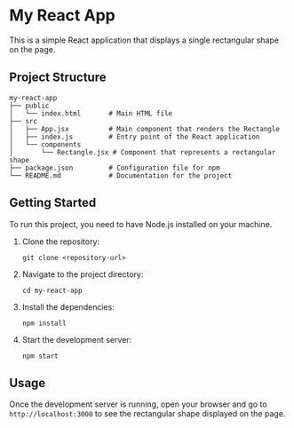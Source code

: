 # My React App

This is a simple React application that displays a single rectangular shape on the page.

## Project Structure

```
my-react-app
├── public
│   └── index.html       # Main HTML file
├── src
│   ├── App.jsx          # Main component that renders the Rectangle
│   ├── index.js         # Entry point of the React application
│   └── components
│       └── Rectangle.jsx # Component that represents a rectangular shape
├── package.json         # Configuration file for npm
└── README.md            # Documentation for the project
```

## Getting Started

To run this project, you need to have Node.js installed on your machine. 

1. Clone the repository:
   ```
   git clone <repository-url>
   ```

2. Navigate to the project directory:
   ```
   cd my-react-app
   ```

3. Install the dependencies:
   ```
   npm install
   ```

4. Start the development server:
   ```
   npm start
   ```

## Usage

Once the development server is running, open your browser and go to `http://localhost:3000` to see the rectangular shape displayed on the page.